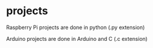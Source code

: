 # projects
Raspberry Pi projects are done in python (.py extension)

Arduino projects are done in Arduino and C (.c extension)
